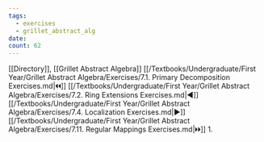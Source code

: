 ```yaml
---
tags:
  - exercises
  - grillet_abstract_alg
date:
count: 62
---
```

[[Directory]], [[Grillet Abstract Algebra]]
[[/Textbooks/Undergraduate/First Year/Grillet Abstract Algebra/Exercises/7.1. Primary Decomposition Exercises.md|🞀🞀]] [[/Textbooks/Undergraduate/First Year/Grillet Abstract Algebra/Exercises/7.2. Ring Extensions Exercises.md|◀]] [[/Textbooks/Undergraduate/First Year/Grillet Abstract Algebra/Exercises/7.4. Localization Exercises.md|▶]] [[/Textbooks/Undergraduate/First Year/Grillet Abstract Algebra/Exercises/7.11. Regular Mappings Exercises.md|🞂🞂]]
1. 